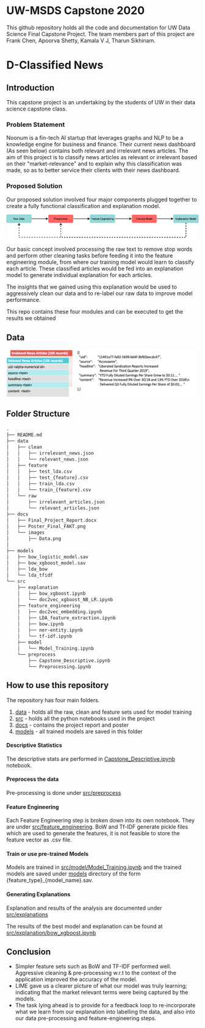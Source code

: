 # UW-MSDS Capstone 2020

This github repository holds all the code and documentation for UW Data Science Final Capstone Project. The team members part 
of this project are Frank Chen, Apoorva Shetty, Kamala V J, Tharun Sikhinam.

# D-Classified News

## Introduction
This capstone project is an undertaking by the students of UW in their data science capstone class.

### Problem Statement
Noonum is a fin-tech AI startup that leverages graphs and NLP to be a knowledge engine for business and finance. Their current news dashboard (As seen below) contains both relevant and irrelevant news articles. The aim of this project is to classify news articles as relevant or irrelevant based on their "market-relevance" and to explain why this classification was made, so as to better service their clients with their news dashboard.


### Proposed Solution

Our proposed solution involved four major components plugged together to create a fully functional classification and explanation model.

![System Design](docs/images/SystemDesign.png)

Our basic concept involved processing the raw text to remove stop words and perform other cleaning tasks before feeding it into the feature engineering module, from where our training model would learn to classify each article. These classified articles would be fed into an explanation model to generate individual explanation for each articles. 

The insights that we gained using this explanation would be used to aggressively clean our data and to re-label our raw data to improve model performance.

This repo contains these four modules and can be executed to get the results we obtained

## Data

![Data Description](docs/images/Data.png)

## Folder Structure

```
.
├── README.md
├── data
│   ├── clean
│   │   ├── irrelevant_news.json
│   │   └── relevant_news.json
│   ├── feature
│   │   ├── test_lda.csv
│   │   ├── test_{feature}.csv
│   │   ├── train_lda.csv
│   │   └── train_{feature}.csv
│   └── raw
│       ├── irrelevant_articles.json
│       └── relevant_articles.json
├── docs
│   ├── Final_Project_Report.docx
│   ├── Poster_Final_FAKT.png
│   └── images
│       ├── Data.png
│       
├── models
│   ├── bow_logistic_model.sav
│   ├── bow_xgboost_model.sav
│   ├── lda_bow
│   └── lda_tfidf
└── src
    ├── explanation
    │   ├── bow_xgboost.ipynb
    │   └── doc2vec_xgboost_NB_LR.ipynb
    ├── feature_engineering
    │   ├── doc2vec_embedding.ipynb
    │   ├── LDA_feature_extraction.ipynb
    │   ├── bow.ipynb
    │   ├── ner-entity.ipynb
    │   └── tf-idf.ipynb
    ├── model
    │   └── Model_Training.ipynb
    └── preprocess
        ├── Capstone_Descriptive.ipynb
        └── Preprocessing.ipynb
```

## How to use this repository

The repository has four main folders. 
1. [data](./data) - holds all the raw, clean and feature sets used for model training
2. [src](./src) - holds all the python notebooks used in the project
3. [docs](./docs) - contains the project report and poster
4. [models](./models) - all trained models are saved in this folder

#### Descriptive Statistics 
The descriptive stats are performed in [Capstone_Descriptive.ipynb](./src/preprocess/Capstone_descriptive.ipynb) notebook.
#### Preprocess the data
Pre-processing is done under [src/preprocess](./src/preprocess)
#### Feature Engineering
Each Feature Engineering step is broken down into its own notebook. They are under [src/feature_engineering](./src/feature_engineering). BoW and Tf-IDF generate pickle files which are used to generate the features, it is not feasible to store the feature vector as .csv file.
#### Train or use pre-trained Models
Models are trained in [src/model/Model_Training.ipynb](./src/model/Model_Training.ipynb) and the trained models are saved under [models](./model) directory of the form {feature_type}_{model_name}.sav. 
#### Generating Explanations
Explanation and results of the analysis are documented under [src/explanations](./src/explanation)

The results of the best model and explanation can be found at [src/explanation/bow_xgboost.ipynb](./src/explanation/bow_xgboost.ipynb)

## Conclusion
- Simpler feature sets such as BoW and TF-IDF performed well. Aggressive cleaning & pre-processing w.r.t to the context of the application improved the accuracy of the model.
- LIME gave us a clearer picture of what our model was truly learning; indicating that the market relevant terms were being captured by the models. 
- The task lying ahead is to provide for a feedback loop to re-incorporate what we learn from our explanation into labelling the data, and also into our data pre-processing and feature-engineering steps.

